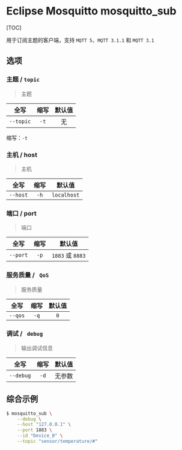 # Eclipse Mosquitto mosquitto_sub

[TOC]

用于订阅主题的客户端，支持 `MQTT 5`、`MQTT 3.1.1` 和 `MQTT 3.1`

## 选项

### 主题 / `topic`

> 主题

|   全写    | 缩写 | 默认值 |
| :-------: | :--: | :----: |
| `--topic` | `-t` |   无   |

缩写：`-t`

### 主机 / host

> 主机

|   全写   | 缩写 |   默认值    |
| :------: | :--: | :---------: |
| `--host` | `-h` | `localhost` |

### 端口 / port

> 端口

|   全写   | 缩写 |      默认值      |
| :------: | :--: | :--------------: |
| `--port` | `-p` | `1883` 或 `8883` |

### 服务质量 / ` QoS`

> 服务质量

|  全写   | 缩写 | 默认值 |
| :-----: | :--: | :----: |
| `--qos` | `-q` |  `0`   |

### 调试 / ` debug`

> 输出调试信息

|   全写    | 缩写 | 默认值 |
| :-------: | :--: | :----: |
| `--debug` | `-d` | 无参数 |

## 综合示例

```bash
$ mosquitto_sub \
    --debug \
    --host "127.0.0.1" \
    --port 1883 \
    --id "Device_B" \
    --topic "sensor/temperature/#"
```

